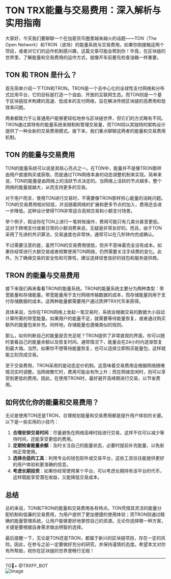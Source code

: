 # TON TRX能量与交易费用：深入解析与实用指南

大家好，今天我们要聊聊一个在加密货币圈里越来越火的话题——TON（The Open Network）和TRON（波场）的能量系统与交易费用。如果你刚接触这两个项目，或者对它们的运作机制感兴趣，这篇文章可能会帮到你！毕竟，在区块链的世界里，了解能量和交易费用的运作方式，就像开车前要先检查油箱一样重要。

## TON 和 TRON 是什么？

首先简单介绍一下TON和TRON。TRON是一个去中心化的全球性支付网络和分布式应用平台，它的目标是打造一个自由、开放的互联网生态。而TON则是一个基于区块链技术构建的高速、低成本的支付网络，旨在解决传统区块链的高费用和低效率问题。

两者都致力于让普通用户能够更轻松地参与区块链世界，但它们的方式略有不同。TRON通过其特有的能量系统来限制和管理交易量，而TON则以其独特的架构设计提供了一种全新的交易费用模式。接下来，我们重点聊聊这两者的能量和交易费用机制。

## TON 的能量与交易费用

TON的能量系统可以说是其核心亮点之一。在TON中，能量并不是像TRON那样由用户直接购买或获取，而是通过TON网络本身的动态调整机制来实现。简单来说，TON的能量是由网络上的活跃节点决定的。当网络上活跃的节点越多，整个网络的能量就越大，从而支持更多的交易。

对于用户而言，使用TON进行交易时，不需要像TRON那样担心能量的消耗问题。TON的交易费用相对较低，并且随着网络的扩展和更多节点的加入，费用还会进一步降低。这种设计使得TON非常适合高频交易和小额支付场景。

举个例子，假设你在TON上进行一笔转账操作，费用可能只有几美分甚至更低。这对于跨境支付或者日常的小额消费来说，无疑是非常友好的。而且，由于TON采用了先进的共识算法，交易速度也非常快，通常可以在几秒钟内完成确认。

不过需要注意的是，虽然TON的交易费用很低，但并不意味着完全没有成本。如果你经常进行大额交易或者频繁使用TON网络，仍然需要关注手续费的变化。此外，为了确保交易的安全性和可靠性，建议选择信誉良好的钱包和服务提供商。

## TRON 的能量与交易费用

接下来我们再来看看TRON的能量系统。TRON的能量系统主要分为两种类型：带宽能量和存储能量。带宽能量用于支付网络传输数据的成本，而存储能量则用于支付存储数据的成本。这两种能量都需要用户通过质押TRX代币来获得。

具体来说，当你在TRON网络上发起一笔交易时，系统会根据交易的数据大小自动计算所需的带宽能量。如果用户的能量不足，就需要等待能量恢复，或者通过购买额外的能量包来补充。同样地，存储能量也遵循类似的规则。

那么，如何判断自己的能量是否充足呢？TRON提供了非常直观的界面，你可以随时查看自己的能量余额以及恢复时间。通常情况下，能量会在24小时内逐渐恢复到最大值。当然，如果你不想等待能量恢复，也可以选择立即购买能量包，这样就能立刻完成交易。

至于交易费用，TRON采用的是动态定价机制。这意味着交易费用会根据网络拥堵情况实时调整。当网络繁忙时，费用可能会有所上升；而在网络空闲时，则可以享受到更低的费用。因此，在使用TRON时，最好避开高峰期进行交易，以节省费用。

## 如何优化你的能量和交易费用？

无论是使用TON还是TRON，合理规划能量和交易费用都是提升用户体验的关键。以下是一些实用的小技巧：

1. **合理安排交易时间**：尽量避免在网络高峰时段进行交易，这样不仅可以减少等待时间，还能享受更低的费用。
2. **定期检查能量余额**：及时关注自己的能量状态，必要时提前补充能量，以免影响正常使用。
3. **选择合适的工具**：利用专业的钱包软件或交易平台，这些工具往往能提供更好的用户体验和更准确的信息。
4. **考虑长期投资**：如果你经常使用某个平台，可以考虑长期持有该平台的代币，这样既能享受潜在收益，又能降低交易成本。

## 总结

总的来说，TON和TRON的能量和交易费用各有特点。TON凭借其灵活的能量分配机制和低廉的交易费用，为用户提供了更加便捷的使用体验；而TRON则通过精确的能量管理系统，让用户能够更好地掌控自己的资源。无论你选择哪一种方案，关键是要根据自身需求做出明智的选择。

最后提醒一下，无论是TON还是TRON，都属于新兴的区块链项目，存在一定的风险。因此，在参与之前一定要做好充分的研究，并保持谨慎的态度。希望本文对你有所帮助，祝你在区块链的世界里畅行无阻！

---

TG💪+ @TRXFF_BOT  
![Image](https://sites.google.com/view/trxduihuan/)